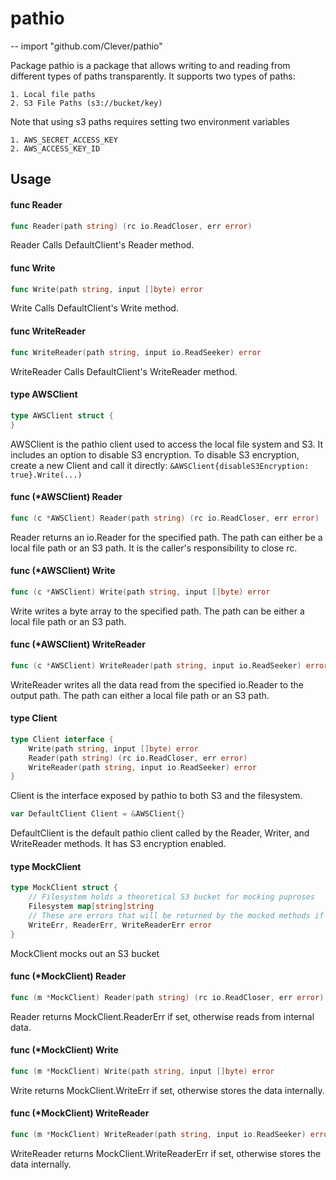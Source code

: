 # pathio
--
    import "github.com/Clever/pathio"

Package pathio is a package that allows writing to and reading from different
types of paths transparently. It supports two types of paths:

    1. Local file paths
    2. S3 File Paths (s3://bucket/key)

Note that using s3 paths requires setting two environment variables

    1. AWS_SECRET_ACCESS_KEY
    2. AWS_ACCESS_KEY_ID

## Usage

#### func  Reader

```go
func Reader(path string) (rc io.ReadCloser, err error)
```
Reader Calls DefaultClient's Reader method.

#### func  Write

```go
func Write(path string, input []byte) error
```
Write Calls DefaultClient's Write method.

#### func  WriteReader

```go
func WriteReader(path string, input io.ReadSeeker) error
```
WriteReader Calls DefaultClient's WriteReader method.

#### type AWSClient

```go
type AWSClient struct {
}
```

AWSClient is the pathio client used to access the local file system and S3. It
includes an option to disable S3 encryption. To disable S3 encryption, create a
new Client and call it directly: `&AWSClient{disableS3Encryption:
true}.Write(...)`

#### func (*AWSClient) Reader

```go
func (c *AWSClient) Reader(path string) (rc io.ReadCloser, err error)
```
Reader returns an io.Reader for the specified path. The path can either be a
local file path or an S3 path. It is the caller's responsibility to close rc.

#### func (*AWSClient) Write

```go
func (c *AWSClient) Write(path string, input []byte) error
```
Write writes a byte array to the specified path. The path can be either a local
file path or an S3 path.

#### func (*AWSClient) WriteReader

```go
func (c *AWSClient) WriteReader(path string, input io.ReadSeeker) error
```
WriteReader writes all the data read from the specified io.Reader to the output
path. The path can either a local file path or an S3 path.

#### type Client

```go
type Client interface {
	Write(path string, input []byte) error
	Reader(path string) (rc io.ReadCloser, err error)
	WriteReader(path string, input io.ReadSeeker) error
}
```

Client is the interface exposed by pathio to both S3 and the filesystem.

```go
var DefaultClient Client = &AWSClient{}
```
DefaultClient is the default pathio client called by the Reader, Writer, and
WriteReader methods. It has S3 encryption enabled.

#### type MockClient

```go
type MockClient struct {
	// Filesystem holds a theoretical S3 bucket for mocking puproses
	Filesystem map[string]string
	// These are errors that will be returned by the mocked methods if set
	WriteErr, ReaderErr, WriteReaderErr error
}
```

MockClient mocks out an S3 bucket

#### func (*MockClient) Reader

```go
func (m *MockClient) Reader(path string) (rc io.ReadCloser, err error)
```
Reader returns MockClient.ReaderErr if set, otherwise reads from internal data.

#### func (*MockClient) Write

```go
func (m *MockClient) Write(path string, input []byte) error
```
Write returns MockClient.WriteErr if set, otherwise stores the data internally.

#### func (*MockClient) WriteReader

```go
func (m *MockClient) WriteReader(path string, input io.ReadSeeker) error
```
WriteReader returns MockClient.WriteReaderErr if set, otherwise stores the data
internally.
